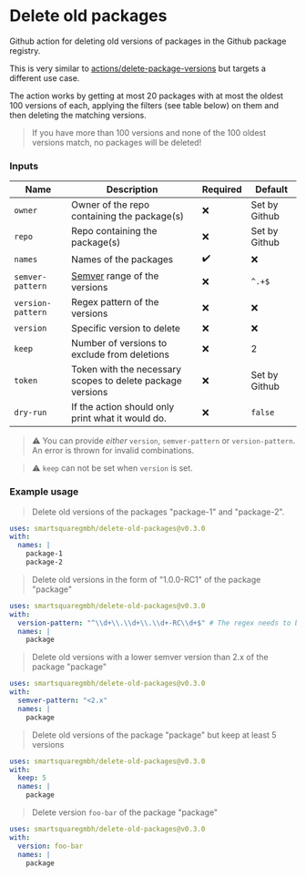 # Delete old packages

Github action for deleting old versions of packages in the Github package registry.

This is very similar to [actions/delete-package-versions](https://github.com/actions/delete-package-versions)
but targets a different use case.

The action works by getting at most 20 packages with at most the oldest 100 versions of each, applying the filters (see
table below) on them and then deleting the matching versions.

> If you have more than 100 versions and none of the 100 oldest versions match, no packages will be deleted!

### Inputs

| Name              | Description                                                | Required           | Default       |
| ----------------- | ---------------------------------------------------------- | ------------------ | ------------- |
| `owner`           | Owner of the repo containing the package(s)                | :x:                | Set by Github |
| `repo`            | Repo containing the package(s)                             | :x:                | Set by Github |
| `names`           | Names of the packages                                      | :heavy_check_mark: | :x:           |
| `semver-pattern`  | [Semver](https://semver.org/) range of the versions        | :x:                | `^.+$`        |
| `version-pattern` | Regex pattern of the versions                              | :x:                | :x:           |
| `version`         | Specific version to delete                                 | :x:                | :x:           |
| `keep`            | Number of versions to exclude from deletions               | :x:                | 2             |
| `token`           | Token with the necessary scopes to delete package versions | :x:                | Set by Github |
| `dry-run`         | If the action should only print what it would do.          | :x:                | `false`       |

> :warning: You can provide _either_ `version`, `semver-pattern` or `version-pattern`. An error is thrown for invalid combinations.

> :warning: `keep` can not be set when `version` is set.

### Example usage

> Delete old versions of the packages "package-1" and "package-2".

```yaml
uses: smartsquaregmbh/delete-old-packages@v0.3.0
with:
  names: |
    package-1
    package-2
```

> Delete old versions in the form of "1.0.0-RC1" of the package "package"

```yaml
uses: smartsquaregmbh/delete-old-packages@v0.3.0
with:
  version-pattern: "^\\d+\\.\\d+\\.\\d+-RC\\d+$" # The regex needs to be escaped!
  names: |
    package
```

> Delete old versions with a lower semver version than 2.x of the package "package"

```yaml
uses: smartsquaregmbh/delete-old-packages@v0.3.0
with:
  semver-pattern: "<2.x"
  names: |
    package
```

> Delete old versions of the package "package" but keep at least 5 versions

```yaml
uses: smartsquaregmbh/delete-old-packages@v0.3.0
with:
  keep: 5
  names: |
    package
```

> Delete version `foo-bar` of the package "package"

```yaml
uses: smartsquaregmbh/delete-old-packages@v0.3.0
with:
  version: foo-bar
  names: |
    package
```

